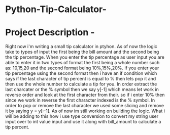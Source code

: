 # Python-Tip-Calculator-


# Project Description -   
Right now i'm writing a small tip calculator in ptyhon. As of now the logic take to types of input the first being the bill amount and the second being the tip percentage. When you enter the tip percentage as user input you are able to enter it in two types of format the first being a whole number such as: 10,15,20 and the second format being 10%,15%,20%. If you enter your tip percentage using the second format then i have an if condition which says if the last character of tip percent is equal to % then lets pop it and then use the whole number to calculate a tip for you. In order extract the last charcater or the % symbol then we say y[-1] which means let work in reverse order and look at the first character from their. so if i enter 10% then since we work in reverse the first character indexed is the % symbol.  In order to pop or remove the last character we used some slicing and remove it by saying y = y[:-1]. As of now im still working on building the logic. What i will be adding to this how i use type conversion to convert my string user input over to int value input and use it along with bill_amount to calculate a tip percent. 
